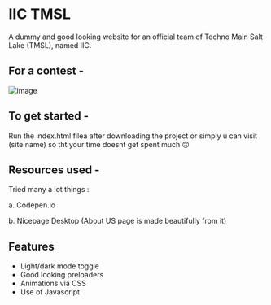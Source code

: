 # IIC TMSL 

A dummy and good looking website for an official team of Techno Main Salt Lake (TMSL), named IIC.


## For a contest -

![image](https://user-images.githubusercontent.com/111780029/218451295-fc8e463c-9d89-4b2c-b26c-1c01fa47d729.png)



## To get started - 

Run the index.html filea after downloading the project or simply u can visit (site name) so tht your time doesnt get spent much 🙃


## Resources used - 

Tried many a lot things :

a. Codepen.io

b. Nicepage Desktop (About US page is made beautifully from it)





## Features

- Light/dark mode toggle
- Good looking preloaders
- Animations via CSS 
- Use of Javascript


